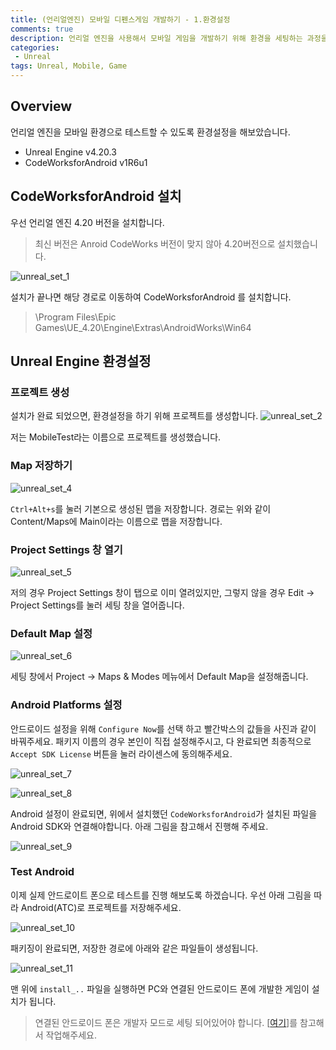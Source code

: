 ```yaml
---
title: (언리얼엔진) 모바일 디펜스게임 개발하기 - 1.환경설정
comments: true
description: 언리얼 엔진을 사용해서 모바일 게임을 개발하기 위해 환경을 세팅하는 과정을 정리해 보았습니다.
categories:
 - Unreal
tags: Unreal, Mobile, Game 
---
```


## Overview

언리얼 엔진을 모바일 환경으로 테스트할 수 있도록 환경설정을 해보았습니다.

- Unreal Engine v4.20.3
- CodeWorksforAndroid v1R6u1

## CodeWorksforAndroid 설치

우선 언리얼 엔진 4.20 버전을 설치합니다. 

> 최신 버전은 Anroid CodeWorks 버전이 맞지 않아 4.20버전으로 설치했습니다.

![unreal_set_1](https://github.com/wkddnjset/wkddnjset.github.io/blob/master/_posts/images/2019-01/unreal_set_1.png?raw=true)

설치가 끝나면 해당 경로로 이동하여 CodeWorksforAndroid 를 설치합니다.

> \Program Files\Epic Games\UE_4.20\Engine\Extras\AndroidWorks\Win64

## Unreal Engine 환경설정

### 프로젝트 생성

설치가 완료 되었으면, 환경설정을 하기 위해 프로젝트를 생성합니다. 
![unreal_set_2](https://github.com/wkddnjset/wkddnjset.github.io/blob/master/_posts/images/2019-01/unreal_set_2.png?raw=true)

저는 MobileTest라는 이름으로 프로젝트를 생성했습니다.

### Map 저장하기

![unreal_set_4](https://github.com/wkddnjset/wkddnjset.github.io/blob/master/_posts/images/2019-01/unreal_set_4.png?raw=true)

`Ctrl+Alt+s`를 눌러 기본으로 생성된 맵을 저장합니다. 경로는 위와 같이 Content/Maps에 Main이라는 이름으로 맵을 저장합니다.

### Project Settings 창 열기

![unreal_set_5](https://github.com/wkddnjset/wkddnjset.github.io/blob/master/_posts/images/2019-01/unreal_set_5.png?raw=true)

저의 경우 Project Settings 창이 탭으로 이미 열려있지만, 그렇지 않을 경우 Edit -> Project Settings를 눌러 세팅 창을 열어줍니다.

### Default Map 설정

![unreal_set_6](https://github.com/wkddnjset/wkddnjset.github.io/blob/master/_posts/images/2019-01/unreal_set_6.png?raw=true)

세팅 창에서 Project -> Maps & Modes 메뉴에서 Default Map을 설정해줍니다.

### Android Platforms 설정


안드로이드 설정을 위해 `Configure Now`를 선택 하고 빨간박스의 값들을 사진과 같이 바꿔주세요. 패키지 이름의 경우 본인이 직접 설정해주시고, 다 완료되면 최종적으로 `Accept SDK License` 버튼을 눌러 라이센스에 동의해주세요.

![unreal_set_7](https://github.com/wkddnjset/wkddnjset.github.io/blob/master/_posts/images/2019-01/unreal_set_7.png?raw=true)

![unreal_set_8](https://github.com/wkddnjset/wkddnjset.github.io/blob/master/_posts/images/2019-01/unreal_set_8.png?raw=true)

Android 설정이 완료되면, 위에서 설치했던 `CodeWorksforAndroid`가 설치된 파일을 Android SDK와 연결해야합니다. 아래 그림을 참고해서 진행해 주세요.

![unreal_set_9](https://github.com/wkddnjset/wkddnjset.github.io/blob/master/_posts/images/2019-01/unreal_set_9.png?raw=true)

### Test Android

이제 실제 안드로이트 폰으로 테스트를 진행 해보도록 하겠습니다. 우선 아래 그림을 따라 Android(ATC)로 프로젝트를 저장해주세요.

![unreal_set_10](https://github.com/wkddnjset/wkddnjset.github.io/blob/master/_posts/images/2019-01/unreal_set_10.png?raw=true)

패키징이 완료되면, 저장한 경로에 아래와 같은 파일들이 생성됩니다.

![unreal_set_11](https://github.com/wkddnjset/wkddnjset.github.io/blob/master/_posts/images/2019-01/unreal_set_11.png?raw=true)

맨 위에 `install_..` 파일을 실행하면 PC와 연결된 안드로이드 폰에 개발한 게임이 설치가 됩니다.

> 연결된 안드로이드 폰은 개발자 모드로 세팅 되어있어야 합니다. [[여기](http://editorizer.tistory.com/224)]를 참고해서 작업해주세요. 